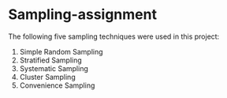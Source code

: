 # Sampling-assignment
The following five sampling techniques were used in this project:
1. Simple Random Sampling
2. Stratified Sampling
3. Systematic Sampling
4. Cluster Sampling
5. Convenience Sampling
